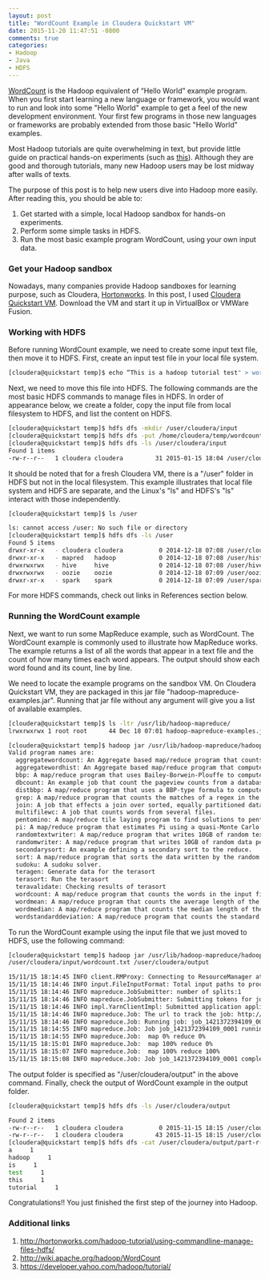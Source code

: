 ```yaml
---
layout: post
title: "WordCount Example in Cloudera Quickstart VM"
date: 2015-11-20 11:47:51 -0800
comments: true
categories: 
- Hadoop
- Java
- HDFS
---
```


[WordCount](https://wiki.apache.org/hadoop/WordCount) is the Hadoop equivalent of “Hello World” example program. When you first start learning a new language or framework, you would want to run and look into some "Hello World" example to get a feel of the new development environment. Your first few programs in those new languages or frameworks are probably extended from those basic "Hello World" examples.

Most Hadoop tutorials are quite overwhelming in text, but provide little guide on practical hands-on experiments (such as [this](https://developer.yahoo.com/hadoop/tutorial/)). Although they are good and thorough tutorials, many new Hadoop users may be lost midway after walls of texts.

The purpose of this post is to help new users dive into Hadoop more easily. After reading this, you should be able to:

1. Get started with a simple, local Hadoop sandbox for hands-on experiments.
1. Perform some simple tasks in HDFS.
1. Run the most basic example program WordCount, using your own input data.

### Get your Hadoop sandbox

Nowadays, many companies provide Hadoop sandboxes for learning purpose, such as Cloudera, [Hortonworks](http://hortonworks.com/products/hortonworks-sandbox/). In this post, I used [Cloudera Quickstart VM](http://www.cloudera.com/content/www/en-us/documentation/enterprise/5-2-x/topics/cloudera_quickstart_vm.html). Download the VM and start it up in VirtualBox or VMWare Fusion.

### Working with HDFS

Before running WordCount example, we need to create some input text file, then move it to HDFS. First, create an input test file in your local file system.

``` bash
[cloudera@quickstart temp]$ echo “This is a hadoop tutorial test" > wordcount.txt
```

Next, we need to move this file into HDFS. The following commands are the most basic HDFS commands to manage files in HDFS. In order of appearance below, we create a folder, copy the input file from local filesystem to HDFS, and list the content on HDFS.

``` bash
[cloudera@quickstart temp]$ hdfs dfs -mkdir /user/cloudera/input
[cloudera@quickstart temp]$ hdfs dfs -put /home/cloudera/temp/wordcount.txt /user/cloudera/input
[cloudera@quickstart temp]$ hdfs dfs -ls /user/cloudera/input
Found 1 items
-rw-r--r--   1 cloudera cloudera         31 2015-01-15 18:04 /user/cloudera/input/wordcount.txt
```

It should be noted that for a fresh Cloudera VM, there is a "/user" folder in HDFS but not in the local filesystem. This example illustrates that local file system and HDFS are separate, and the Linux's "ls" and HDFS's "ls" interact with those independently.

``` bash
[cloudera@quickstart temp]$ ls /user

ls: cannot access /user: No such file or directory
[cloudera@quickstart temp]$ hdfs dfs -ls /user
Found 5 items
drwxr-xr-x   - cloudera cloudera          0 2014-12-18 07:08 /user/cloudera
drwxr-xr-x   - mapred   hadoop            0 2014-12-18 07:08 /user/history
drwxrwxrwx   - hive     hive              0 2014-12-18 07:08 /user/hive
drwxrwxrwx   - oozie    oozie             0 2014-12-18 07:09 /user/oozie
drwxr-xr-x   - spark    spark             0 2014-12-18 07:09 /user/spark
```

For more HDFS commands, check out links in References section below.

### Running the WordCount example

Next, we want to run some MapReduce example, such as WordCount. The WordCount example is commonly used to illustrate how MapReduce works. The example returns a list of all the words that appear in a text file and the count of how many times each word appears. The output should show each word found and its count, line by line.

We need to locate the example programs on the sandbox VM. On Cloudera Quickstart VM, they are packaged in this jar file "hadoop-mapreduce-examples.jar". Running that jar file without any argument will give you a list of available examples.

``` bash
[cloudera@quickstart temp]$ ls -ltr /usr/lib/hadoop-mapreduce/
lrwxrwxrwx 1 root root      44 Dec 18 07:01 hadoop-mapreduce-examples.jar -> hadoop-mapreduce-examples-2.5.0-cdh5.3.0.jar

[cloudera@quickstart temp]$ hadoop jar /usr/lib/hadoop-mapreduce/hadoop-mapreduce-examples.jar
Valid program names are:
  aggregatewordcount: An Aggregate based map/reduce program that counts the words in the input files.
  aggregatewordhist: An Aggregate based map/reduce program that computes the histogram of the words in the input files.
  bbp: A map/reduce program that uses Bailey-Borwein-Plouffe to compute exact digits of Pi.
  dbcount: An example job that count the pageview counts from a database.
  distbbp: A map/reduce program that uses a BBP-type formula to compute exact bits of Pi.
  grep: A map/reduce program that counts the matches of a regex in the input.
  join: A job that effects a join over sorted, equally partitioned datasets
  multifilewc: A job that counts words from several files.
  pentomino: A map/reduce tile laying program to find solutions to pentomino problems.
  pi: A map/reduce program that estimates Pi using a quasi-Monte Carlo method.
  randomtextwriter: A map/reduce program that writes 10GB of random textual data per node.
  randomwriter: A map/reduce program that writes 10GB of random data per node.
  secondarysort: An example defining a secondary sort to the reduce.
  sort: A map/reduce program that sorts the data written by the random writer.
  sudoku: A sudoku solver.
  teragen: Generate data for the terasort
  terasort: Run the terasort
  teravalidate: Checking results of terasort
  wordcount: A map/reduce program that counts the words in the input files.
  wordmean: A map/reduce program that counts the average length of the words in the input files.
  wordmedian: A map/reduce program that counts the median length of the words in the input files.
  wordstandarddeviation: A map/reduce program that counts the standard deviation of the length of the words in the input files.
```

To run the WordCount example using the input file that we just moved to HDFS, use the following command:

``` bash
[cloudera@quickstart temp]$ hadoop jar /usr/lib/hadoop-mapreduce/hadoop-mapreduce-examples.jar wordcount 
/user/cloudera/input/wordcount.txt /user/cloudera/output

15/11/15 18:14:45 INFO client.RMProxy: Connecting to ResourceManager at /0.0.0.0:8032
15/11/15 18:14:46 INFO input.FileInputFormat: Total input paths to process : 1
15/11/15 18:14:46 INFO mapreduce.JobSubmitter: number of splits:1
15/11/15 18:14:46 INFO mapreduce.JobSubmitter: Submitting tokens for job: job_1421372394109_0001
15/11/15 18:14:46 INFO impl.YarnClientImpl: Submitted application application_1421372394109_0001
15/11/15 18:14:46 INFO mapreduce.Job: The url to track the job: http://quickstart.cloudera:8088/proxy/application_1421372394109_0001/
15/11/15 18:14:46 INFO mapreduce.Job: Running job: job_1421372394109_0001
15/11/15 18:14:55 INFO mapreduce.Job: Job job_1421372394109_0001 running in uber mode : false
15/11/15 18:14:55 INFO mapreduce.Job:  map 0% reduce 0%
15/11/15 18:15:01 INFO mapreduce.Job:  map 100% reduce 0%
15/11/15 18:15:07 INFO mapreduce.Job:  map 100% reduce 100%
15/11/15 18:15:08 INFO mapreduce.Job: Job job_1421372394109_0001 completed successfully
```

The output folder is specified as "/user/cloudera/output" in the above command. Finally, check the output of WordCount example in the output folder.

``` bash
[cloudera@quickstart temp]$ hdfs dfs -ls /user/cloudera/output

Found 2 items
-rw-r--r--   1 cloudera cloudera          0 2015-11-15 18:15 /user/cloudera/output/_SUCCESS
-rw-r--r--   1 cloudera cloudera         43 2015-11-15 18:15 /user/cloudera/output/part-r-00000
[cloudera@quickstart temp]$ hdfs dfs -cat /user/cloudera/output/part-r-00000
a     1
hadoop     1
is     1
test     1
this     1
tutorial     1
```

Congratulations!! You just finished the first step of the journey into Hadoop.

### Additional links

1. http://hortonworks.com/hadoop-tutorial/using-commandline-manage-files-hdfs/
1. http://wiki.apache.org/hadoop/WordCount
1. https://developer.yahoo.com/hadoop/tutorial/


